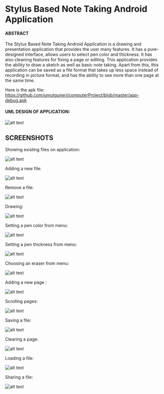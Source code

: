 
# Stylus Based Note Taking Android Application

#### **ABSTRACT**

The Stylus Based Note Taking Android Application is a drawing and presentation application
that provides the user many features.  It has a pure-designed interface, allows users
to select pen color and thickness.  It has also cleaning features for fixing a page or
editing.
This application provides the ability to draw a sketch as well as basic note taking.
Apart from this, this application can be saved as a file format that takes up less space
instead of recording in picture format, and has the ability to see more than one page
at the same time.

Here is the apk file: https://github.com/umutguneri/computerProject/blob/master/app-debug.apk

#### **UML DESIGN OF APPLICATION:**

![alt text](https://raw.githubusercontent.com/umutguneri/computerProject/master/NotAlUmldiagram-2.bmp)

## SCREENSHOTS

Showing existing files on application:

![alt text](https://raw.githubusercontent.com/umutguneri/computerProject/master/images/karsilama_ekrani.png)

Adding a new file:

![alt text](https://raw.githubusercontent.com/umutguneri/computerProject/master/images/yeni_dosya_ekleme.png)

Remove a file:

![alt text](https://raw.githubusercontent.com/umutguneri/computerProject/master/images/dosya_silme.png)

Drawing:

![alt text](https://raw.githubusercontent.com/umutguneri/computerProject/master/images/cizimin_gerceklestirilmesi.png)

Setting a pen color from menu:

![alt text](https://raw.githubusercontent.com/umutguneri/computerProject/master/images/renk_secimi.png)

Setting a pen thickness from menu:

![alt text](https://raw.githubusercontent.com/umutguneri/computerProject/master/images/kalinlik_secimi.png)

Choosing an eraser from menu:

![alt text](https://raw.githubusercontent.com/umutguneri/computerProject/master/images/silgi.png)

Adding a new page :

![alt text](https://raw.githubusercontent.com/umutguneri/computerProject/master/images/yeni_sayfa_ekleme.png)

Scrolling pages:

![alt text](https://raw.githubusercontent.com/umutguneri/computerProject/master/images/sayfalar_arasi_gecis.png)

Saving a file:

![alt text](https://raw.githubusercontent.com/umutguneri/computerProject/master/images/kaydet.png)

Clearing a page:

![alt text](https://raw.githubusercontent.com/umutguneri/computerProject/master/images/temizle.png)

Loading a file:

![alt text](https://raw.githubusercontent.com/umutguneri/computerProject/master/images/yukle.png)

Sharing a file:

![alt text](https://raw.githubusercontent.com/umutguneri/computerProject/master/images/paylas.jpeg)







